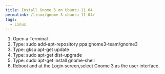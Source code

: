 ```yaml
---
title: Install Gnome 3 on Ubuntu 11.04
permalink: /linux/gnome-3-ubuntu-11-04/
tags:
  - Linux
---
```

1. Open a Terminal
2. Type: sudo add-apt-repository ppa:gnome3-team/gnome3
3. Type: gksu apt-get update
4. Type: sudo apt-get dist-upgrade
5. Type: sudo apt-get install gnome-shell
6. Reboot and at the Login screen,select Gnome 3 as the user interface.
